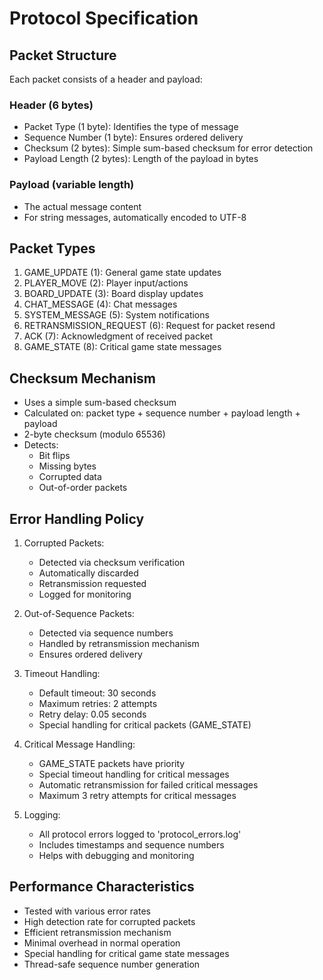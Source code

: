 # Protocol Specification

## Packet Structure
Each packet consists of a header and payload:

### Header (6 bytes)
- Packet Type (1 byte): Identifies the type of message
- Sequence Number (1 byte): Ensures ordered delivery
- Checksum (2 bytes): Simple sum-based checksum for error detection
- Payload Length (2 bytes): Length of the payload in bytes

### Payload (variable length)
- The actual message content
- For string messages, automatically encoded to UTF-8

## Packet Types
1. GAME_UPDATE (1): General game state updates
2. PLAYER_MOVE (2): Player input/actions
3. BOARD_UPDATE (3): Board display updates
4. CHAT_MESSAGE (4): Chat messages
5. SYSTEM_MESSAGE (5): System notifications
6. RETRANSMISSION_REQUEST (6): Request for packet resend
7. ACK (7): Acknowledgment of received packet
8. GAME_STATE (8): Critical game state messages

## Checksum Mechanism
- Uses a simple sum-based checksum
- Calculated on: packet type + sequence number + payload length + payload
- 2-byte checksum (modulo 65536)
- Detects:
  - Bit flips
  - Missing bytes
  - Corrupted data
  - Out-of-order packets

## Error Handling Policy
1. Corrupted Packets:
   - Detected via checksum verification
   - Automatically discarded
   - Retransmission requested
   - Logged for monitoring

2. Out-of-Sequence Packets:
   - Detected via sequence numbers
   - Handled by retransmission mechanism
   - Ensures ordered delivery

3. Timeout Handling:
   - Default timeout: 30 seconds
   - Maximum retries: 2 attempts
   - Retry delay: 0.05 seconds
   - Special handling for critical packets (GAME_STATE)

4. Critical Message Handling:
   - GAME_STATE packets have priority
   - Special timeout handling for critical messages
   - Automatic retransmission for failed critical messages
   - Maximum 3 retry attempts for critical messages

5. Logging:
   - All protocol errors logged to 'protocol_errors.log'
   - Includes timestamps and sequence numbers
   - Helps with debugging and monitoring

## Performance Characteristics
- Tested with various error rates
- High detection rate for corrupted packets
- Efficient retransmission mechanism
- Minimal overhead in normal operation
- Special handling for critical game state messages
- Thread-safe sequence number generation
